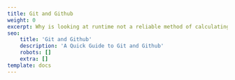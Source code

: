 ```yaml
---
title: Git and Github
weight: 0
excerpt: Why is looking at runtime not a reliable method of calculating time complexity?
seo:
    title: 'Git and Github'
    description: 'A Quick Guide to Git and Github'
    robots: []
    extra: []
template: docs
---
```

